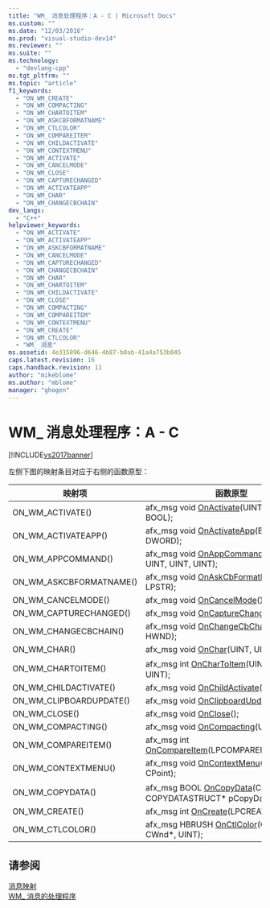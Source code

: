 ```yaml
---
title: "WM_ 消息处理程序：A - C | Microsoft Docs"
ms.custom: ""
ms.date: "12/03/2016"
ms.prod: "visual-studio-dev14"
ms.reviewer: ""
ms.suite: ""
ms.technology: 
  - "devlang-cpp"
ms.tgt_pltfrm: ""
ms.topic: "article"
f1_keywords: 
  - "ON_WM_CREATE"
  - "ON_WM_COMPACTING"
  - "ON_WM_CHARTOITEM"
  - "ON_WM_ASKCBFORMATNAME"
  - "ON_WM_CTLCOLOR"
  - "ON_WM_COMPAREITEM"
  - "ON_WM_CHILDACTIVATE"
  - "ON_WM_CONTEXTMENU"
  - "ON_WM_ACTIVATE"
  - "ON_WM_CANCELMODE"
  - "ON_WM_CLOSE"
  - "ON_WM_CAPTURECHANGED"
  - "ON_WM_ACTIVATEAPP"
  - "ON_WM_CHAR"
  - "ON_WM_CHANGECBCHAIN"
dev_langs: 
  - "C++"
helpviewer_keywords: 
  - "ON_WM_ACTIVATE"
  - "ON_WM_ACTIVATEAPP"
  - "ON_WM_ASKCBFORMATNAME"
  - "ON_WM_CANCELMODE"
  - "ON_WM_CAPTURECHANGED"
  - "ON_WM_CHANGECBCHAIN"
  - "ON_WM_CHAR"
  - "ON_WM_CHARTOITEM"
  - "ON_WM_CHILDACTIVATE"
  - "ON_WM_CLOSE"
  - "ON_WM_COMPACTING"
  - "ON_WM_COMPAREITEM"
  - "ON_WM_CONTEXTMENU"
  - "ON_WM_CREATE"
  - "ON_WM_CTLCOLOR"
  - "WM_ 消息"
ms.assetid: 4e315896-d646-4b87-b0ab-41a4a753b045
caps.latest.revision: 16
caps.handback.revision: 11
author: "mikeblome"
ms.author: "mblome"
manager: "ghogen"
---
```

# WM_ 消息处理程序：A - C
[!INCLUDE[vs2017banner](../../assembler/inline/includes/vs2017banner.md)]

左侧下图的映射条目对应于右侧的函数原型：  
  
|映射项|函数原型|  
|---------|----------|  
|ON\_WM\_ACTIVATE\(\)|afx\_msg void [OnActivate](../Topic/CWnd::OnActivate.md)\(UINT, CWnd\*, BOOL\);|  
|ON\_WM\_ACTIVATEAPP\(\)|afx\_msg void [OnActivateApp](../Topic/CWnd::OnActivateApp.md)\(BOOL, DWORD\);|  
|ON\_WM\_APPCOMMAND\(\)|afx\_msg void [OnAppCommand](../Topic/CWnd::OnAppCommand.md)\(CWnd\*, UINT, UINT, UINT\);|  
|ON\_WM\_ASKCBFORMATNAME\(\)|afx\_msg void [OnAskCbFormatName](../Topic/CWnd::OnAskCbFormatName.md)\(UINT, LPSTR\);|  
|ON\_WM\_CANCELMODE\(\)|afx\_msg void [OnCancelMode](../Topic/CWnd::OnCancelMode.md)\(\);|  
|ON\_WM\_CAPTURECHANGED\(\)|afx\_msg void [OnCaptureChanged](../Topic/CWnd::OnCaptureChanged.md)\(CWnd\*\);|  
|ON\_WM\_CHANGECBCHAIN\(\)|afx\_msg void [OnChangeCbChain](../Topic/CWnd::OnChangeCbChain.md)\(HWND, HWND\);|  
|ON\_WM\_CHAR\(\)|afx\_msg void [OnChar](../Topic/CWnd::OnChar.md)\(UINT, UINT, UINT\);|  
|ON\_WM\_CHARTOITEM\(\)|afx\_msg int [OnCharToItem](../Topic/CWnd::OnCharToItem.md)\(UINT，CWnd\*，UINT\);|  
|ON\_WM\_CHILDACTIVATE\(\)|afx\_msg void [OnChildActivate](../Topic/CWnd::OnChildActivate.md)\(\);|  
|ON\_WM\_CLIPBOARDUPDATE\(\)|afx\_msg void [OnClipboardUpdate](../Topic/CWnd::OnClipboardUpdate.md)\(\);|  
|ON\_WM\_CLOSE\(\)|afx\_msg void [OnClose](../Topic/CWnd::OnClose.md)\(\);|  
|ON\_WM\_COMPACTING\(\)|afx\_msg void [OnCompacting](../Topic/CWnd::OnCompacting.md)\(UINT\);|  
|ON\_WM\_COMPAREITEM\(\)|afx\_msg int [OnCompareItem](../Topic/CWnd::OnCompareItem.md)\(LPCOMPAREITEMSTRUCT\);|  
|ON\_WM\_CONTEXTMENU\(\)|afx\_msg void [OnContextMenu](../Topic/CWnd::OnContextMenu.md)\(CWnd\*, CPoint\);|  
|ON\_WM\_COPYDATA\(\)|afx\_msg BOOL [OnCopyData](../Topic/CWnd::OnCopyData.md)\(CWnd\* pWnd，COPYDATASTRUCT\* pCopyDataStruct\);|  
|ON\_WM\_CREATE\(\)|afx\_msg int [OnCreate](../Topic/CWnd::OnCreate.md)\(LPCREATESTRUCT\);|  
|ON\_WM\_CTLCOLOR\(\)|afx\_msg HBRUSH [OnCtlColor](../Topic/CWnd::OnCtlColor.md)\(CDC\*, CWnd\*, UINT\);|  
  
## 请参阅  
 [消息映射](../../mfc/reference/message-maps-mfc.md)   
 [WM\_ 消息的处理程序](../../mfc/reference/handlers-for-wm-messages.md)